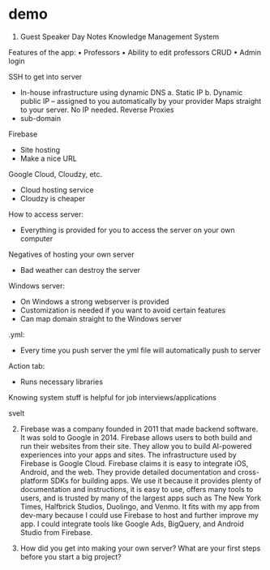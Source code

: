 # demo

1. Guest Speaker Day Notes
  Knowledge Management System 
  
  Features of the app:
  •	Professors 
  •	Ability to edit professors CRUD
  •	Admin login
  
  SSH to get into server
  
  -	In-house infrastructure using dynamic DNS
  a.	Static IP 
  b.	Dynamic public IP – assigned to you automatically by your provider
  Maps straight to your server. No IP needed.
  Reverse Proxies
  -	sub-domain
  
  Firebase
  -	Site hosting
  -	Make a nice URL
  
  Google Cloud, Cloudzy, etc. 
  -	Cloud hosting service
  -	Cloudzy is cheaper
  
  How to access server:
  -	Everything is provided for you to access the server on your own computer
  
  Negatives of hosting your own server
  -	Bad weather can destroy the server

  Windows server:
  -	On Windows a strong webserver is provided 
  -	Customization is needed if you want to avoid certain features
  -	Can map domain straight to the Windows server
  
  .yml:
  -	Every time you push server the yml file will automatically push to server
  
  Action tab:
  -	Runs necessary libraries 
  
  Knowing system stuff is helpful for job interviews/applications
  
  svelt

2. Firebase was a company founded in 2011 that made backend software. It was sold to Google in 2014. Firebase allows users to both build and run their websites from their site. They allow you to build AI-powered experiences into your apps and sites. The infrastructure used by Firebase is Google Cloud. Firebase claims it is easy to integrate iOS, Android, and the web. They provide detailed documentation and cross-platform SDKs for building apps. We use it because it provides plenty of documentation and instructions, it is easy to use, offers many tools to users, and is trusted by many of the largest apps such as The New York Times, Halfbrick Studios, Duolingo, and Venmo. It fits with my app from dev-mary because I could use Firebase to host and further improve my app. I could integrate tools like Google Ads, BigQuery, and Android Studio from Firebase.

3. How did you get into making your own server? What are your first steps before you start a big project?




